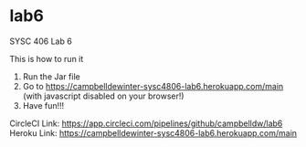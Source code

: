 # lab6
SYSC 406 Lab 6

This is how to run it
1. Run the Jar file
2. Go to https://campbelldewinter-sysc4806-lab6.herokuapp.com/main (with javascript disabled on your browser!)
3. Have fun!!!


CircleCI Link: https://app.circleci.com/pipelines/github/campbelldw/lab6
Heroku Link: https://campbelldewinter-sysc4806-lab6.herokuapp.com/main
